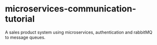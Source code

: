 # microservices-communication-tutorial

A sales product system using microservices, authentication and rabbitMQ to message queues.
